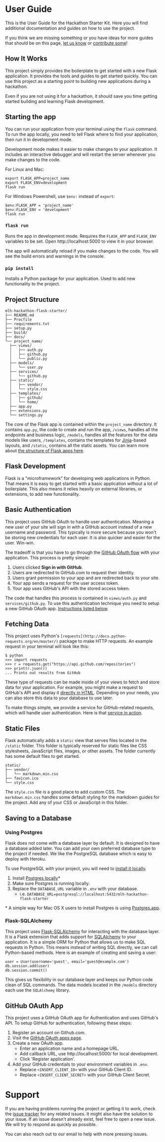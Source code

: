 # User Guide

This is the User Guide for the Hackathon Starter Kit. Here you will find additional documentation and guides on how to use the project.

If you think we are missing something or you have ideas for more guides that should be on this page, [let us know]() or [contribute some](/contributing)!

## How It Works

This project simply provides the boilerplate to get started with a new Flask application. It provides the tools and guides to get started quickly. You can use this project as a starting point to building new applications during a hackathon.

Even if you are not using it for a hackathon, it should save you time getting started building and learning Flask development.


## Starting the app

You can run your application from your terminal using the `flask` command. To run the app locally, you need to tell Flask where to find your application, then run it in development mode.

Development mode makes it easier to make changes to your application. It includes an interactive debugger and will restart the server whenever you make changes to the code.

For Linux and Mac:

```
export FLASK_APP=project_name
export FLASK_ENV=development
flask run
```

For Windows Powershell, use `$env:` instead of `export`:

```
$env:FLASK_APP = 'project_name'
$env:FLASK_ENV = 'development'
flask run
```

### `flask run`

Runs the app in development mode. Requires the `FLASK_APP` and `FLASK_ENV` variables to be set.
Open http://localhost:5000 to view it in your browser.

The app will automatically reload if you make changes to the code.
You will see the build errors and warnings in the console.

### `pip install`

Installs a Python package for your application. Used to add new functionality to the project.

## Project Structure

```
mlh-hackathon-flask-starter/
├── README.md
├── Procfile
├── requirements.txt
├── setup.py
├── build/
├── docs/
└── project_name/
  ├── views/
  │   ├── auth.py
  │   ├── github.py
  │   └── public.py
  ├── models/
  │   └── user.py
  ├── services/
  │   └── github.py
  ├── static/
  │   ├── vendor/
  │   └── style.css
  ├── templates/
  │   ├── github/
  │   └── home/
  ├── app.py
  ├── extensions.py
  └── settings.py
```

The core of the Flask app is contained within the `project_name` directory. It contains `app.py`, the code to create and run the app, `/views`, handles all the endpoints and business logic, `/models`, handles all the features for the data models like users, `/templates`, contains the templates for [Jinja](http://jinja.pocoo.org/docs/2.10/)-based layouts, and `/static`, contains all the static assets. You can learn more about [the structure of Flask apps here](http://flask.pocoo.org/docs/1.0/tutorial/layout/).

## Flask Development

Flask is a "microframework" for developing web applications in Python. That means it is easy to get started with a basic application without a lot of boilerplate. This also means it relies heavily on external libraries, or extensions, to add new functionality.

## Basic Authentication

This project uses GitHub OAuth to handle user authentication. Meaning a new user of your site will sign in with a GitHub account instead of a new username and password. This typically is more secure because you won't be storing new credentials for each user. It is also quicker and easier for the user. Win-win.

The tradeoff is that you have to go through the [GitHub OAuth flow](https://developer.github.com/apps/building-oauth-apps/authorizing-oauth-apps/) with your application. This process is pretty simple:

1. Users clicked **Sign in with GitHub**.
2. Users are redirected to GitHub.com to request their identity.
3. Users grant permission to your app and are redirected back to your site.
4. Your app sends a request for the user access token.
5. Your app uses GitHub's API with the stored access token.

The code that handles this process is contained in `views/auth.py` and `services/github.py`.
To use this authentication technique you need to setup a new GitHub OAuth app. [Instructions listed below](#github-oauth).

## Fetching Data

This project uses Python's `[requests](http://docs.python-requests.org/en/master/)` package to make HTTP requests. An example request in your terminal will look like this:

```
$ python
>>> import requests
>>> r = requests.get("https://api.github.com/repositories")
>>> print(r.json())
... Prints out results from GitHub
```

These type of requests can be made inside of your views to fetch and store data for your application. For example, you might make a request to GitHub's API and display it [directly in HTML](/github). Depending on your needs, you can also store this data to your database to use later.

To make things simple, we provide a service for GitHub-related requests, which will handle user authentication. Here is that [service in action](https://github.com/nlaz/github-hackathon-starter/blob/master/project_name/views/github.py).

## Static Files

Flask automatically adds a `static` view that serves files located in the `/static` folder. This folder is typically reserved for static files like CSS stylesheets, JavaScript files, images, or other assets. The folder currently has some default files to get started.

```
static/
├── vendor/
│   └── markdown.min.css
├── favicon.ico
└── style.css
```

The `style.css` file is a good place to add custom CSS. The `markdown.min.css` handles some default styling for the markdown guides for the project. Add any of your CSS or JavaScript in this folder.

## Saving to a Database

### Using Postgres
Flask does not come with a database layer by default. It is designed to have a database added later. You can add your own preferred database type to the project if needed. We like the PostgreSQL database which is easy to deploy with Heroku.

To use PostgreSQL with your project, you will need to [install it locally](https://wiki.postgresql.org/wiki/What's_new_in_PostgreSQL_9.4).

1. Install [Postgres locally](https://wiki.postgresql.org/wiki/What's_new_in_PostgreSQL_9.4)*
2. Make sure Postgres is running locally.
3. Replace the `DATABASE_URL` variable in `.env` with your database.
    * i.e. `DATABASE_URL=postgresql://localhost:5432/mlh-hackathon-flask-starter`

\* A simple way for Mac OS X users to install Postgres is using [Postgres.app](https://postgresapp.com/).

### Flask-SQLAlchemy

This project uses [Flask-SQLAlchemy](http://flask-sqlalchemy.pocoo.org/) for interacting with the database layer. It is a Flask extension that adds support for [SQLAlchemy](https://www.sqlalchemy.org/) to your application. It is a simple ORM for Python that allows us to make SQL requests in Python. This means instead of writing SQL directly, we can call Python-based methods. Here is an example of creating and saving a user:

```
user = User(username='guest', email='guest@example.com')
db.session.add(user)
db.session.commit()
```

This gives us flexibility in our database layer and keeps our Python code clean of SQL commands. The data models located in the `/models` directory each use the `SQLAlchemy` library.

## <a name='github-oauth'>GitHub OAuth App</a>

This project uses a GitHub OAuth app for Authentication and uses GitHub's API. To setup GitHub for authentication, following these steps:

1. Register an account on Github.com.
2. Visit the [GitHub OAuth apps page](https://github.com/settings/developers).
3. Create a new OAuth app.
    * Enter an application name and a homepage URL.
    * Add callback URL, use http://localhost:5000/ for local development.
    * Click 'Register application'.
4. Add your GitHub credentials to your environment variables in `.env`.
    * Replace `<INSERT_CLIENT_ID>` with your GitHub Client ID.
    * Replace `<INSERT_CLIENT_SECRET>` with your GitHub Client Secret.

# Support

If you are having problems running the project or getting it to work, check the [issue tracker](https://github.com/MLH/mlh-hackathon-flask-starter/issues) for any related issues. It might also have the solution to your issue. If an issue doesn't already exist, feel free to open a new issue. We will try to respond as quickly as possible.

You can also reach out to our email to help with more pressing issues.
